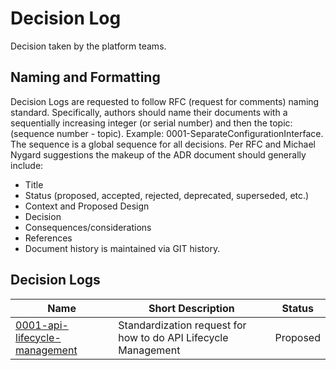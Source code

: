 # Decision Log

Decision taken by the platform teams.

## Naming and Formatting

Decision Logs are requested to follow RFC (request for comments) naming standard. Specifically, authors should name their documents with a sequentially increasing integer (or serial number) and then the topic: (sequence number - topic). Example: 0001-SeparateConfigurationInterface. The sequence is a global sequence for all decisions. Per RFC and Michael Nygard suggestions the makeup of the ADR document should generally include:

- Title
- Status (proposed, accepted, rejected, deprecated, superseded, etc.)
- Context and Proposed Design
- Decision
- Consequences/considerations
- References
- Document history is maintained via GIT history.

## Decision Logs

| Name                                                                        | Short Description                                              | Status   |
| --------------------------------------------------------------------------- | -------------------------------------------------------------- | -------- |
| [0001-api-lifecycle-management](decisions/0001-api-lifecycle-management.md) | Standardization request for how to do API Lifecycle Management | Proposed |
